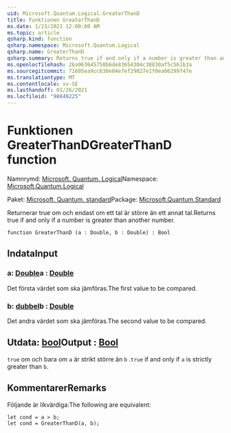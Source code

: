 ```yaml
---
uid: Microsoft.Quantum.Logical.GreaterThanD
title: Funktionen GreaterThanD
ms.date: 1/23/2021 12:00:00 AM
ms.topic: article
qsharp.kind: function
qsharp.namespace: Microsoft.Quantum.Logical
qsharp.name: GreaterThanD
qsharp.summary: Returns true if and only if a number is greater than another number.
ms.openlocfilehash: 26a963645758b6de83654304c38830af5c561b3a
ms.sourcegitcommit: 71605ea9cc630e84e7ef29027e1f0ea06299747e
ms.translationtype: MT
ms.contentlocale: sv-SE
ms.lasthandoff: 01/26/2021
ms.locfileid: "98849225"
---
```

# <a name="greaterthand-function"></a><span data-ttu-id="b9c0e-102">Funktionen GreaterThanD</span><span class="sxs-lookup"><span data-stu-id="b9c0e-102">GreaterThanD function</span></span>

<span data-ttu-id="b9c0e-103">Namnrymd: [Microsoft. Quantum. Logical](xref:Microsoft.Quantum.Logical)</span><span class="sxs-lookup"><span data-stu-id="b9c0e-103">Namespace: [Microsoft.Quantum.Logical](xref:Microsoft.Quantum.Logical)</span></span>

<span data-ttu-id="b9c0e-104">Paket: [Microsoft. Quantum. standard](https://nuget.org/packages/Microsoft.Quantum.Standard)</span><span class="sxs-lookup"><span data-stu-id="b9c0e-104">Package: [Microsoft.Quantum.Standard](https://nuget.org/packages/Microsoft.Quantum.Standard)</span></span>


<span data-ttu-id="b9c0e-105">Returnerar true om och endast om ett tal är större än ett annat tal.</span><span class="sxs-lookup"><span data-stu-id="b9c0e-105">Returns true if and only if a number is greater than another number.</span></span>

```qsharp
function GreaterThanD (a : Double, b : Double) : Bool
```


## <a name="input"></a><span data-ttu-id="b9c0e-106">Indata</span><span class="sxs-lookup"><span data-stu-id="b9c0e-106">Input</span></span>

### <a name="a--double"></a><span data-ttu-id="b9c0e-107">a: [Double](xref:microsoft.quantum.lang-ref.double)</span><span class="sxs-lookup"><span data-stu-id="b9c0e-107">a : [Double](xref:microsoft.quantum.lang-ref.double)</span></span>

<span data-ttu-id="b9c0e-108">Det första värdet som ska jämföras.</span><span class="sxs-lookup"><span data-stu-id="b9c0e-108">The first value to be compared.</span></span>


### <a name="b--double"></a><span data-ttu-id="b9c0e-109">b: [dubbel](xref:microsoft.quantum.lang-ref.double)</span><span class="sxs-lookup"><span data-stu-id="b9c0e-109">b : [Double](xref:microsoft.quantum.lang-ref.double)</span></span>

<span data-ttu-id="b9c0e-110">Det andra värdet som ska jämföras.</span><span class="sxs-lookup"><span data-stu-id="b9c0e-110">The second value to be compared.</span></span>



## <a name="output--bool"></a><span data-ttu-id="b9c0e-111">Utdata: [bool](xref:microsoft.quantum.lang-ref.bool)</span><span class="sxs-lookup"><span data-stu-id="b9c0e-111">Output : [Bool](xref:microsoft.quantum.lang-ref.bool)</span></span>

<span data-ttu-id="b9c0e-112">`true` om och bara om `a` är strikt större än `b` .</span><span class="sxs-lookup"><span data-stu-id="b9c0e-112">`true` if and only if `a` is strictly greater than `b`.</span></span>

## <a name="remarks"></a><span data-ttu-id="b9c0e-113">Kommentarer</span><span class="sxs-lookup"><span data-stu-id="b9c0e-113">Remarks</span></span>

<span data-ttu-id="b9c0e-114">Följande är likvärdiga:</span><span class="sxs-lookup"><span data-stu-id="b9c0e-114">The following are equivalent:</span></span>

```qsharp
let cond = a > b;
let cond = GreaterThanD(a, b);
```